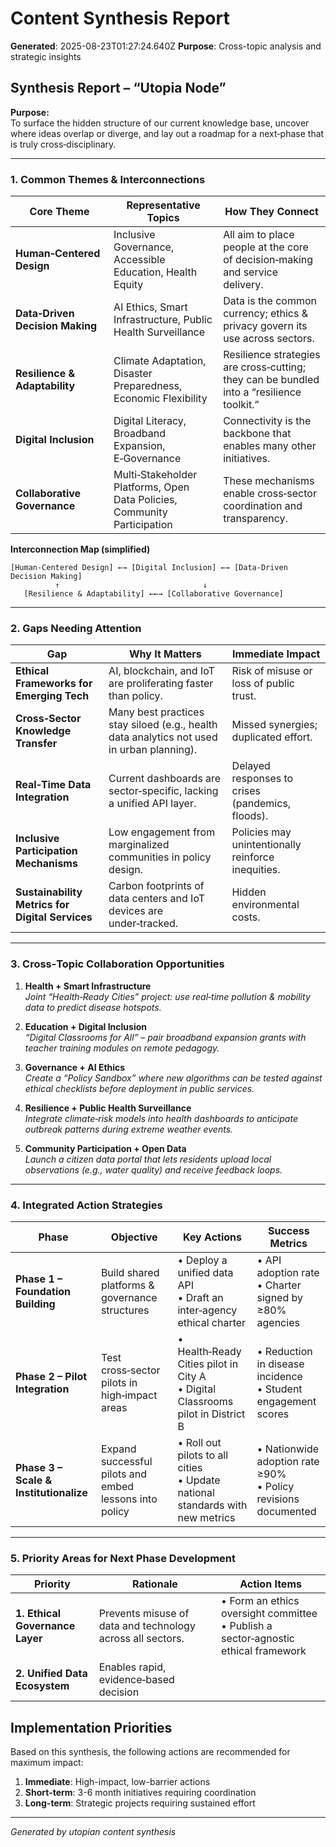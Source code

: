 # Content Synthesis Report

**Generated**: 2025-08-23T01:27:24.640Z
**Purpose**: Cross-topic analysis and strategic insights

## Synthesis Report – “Utopia Node”

**Purpose:**  
To surface the hidden structure of our current knowledge base, uncover where ideas overlap or diverge, and lay out a roadmap for a next‑phase that is truly cross‑disciplinary.

---

### 1. Common Themes & Interconnections

| Core Theme | Representative Topics | How They Connect |
|------------|-----------------------|-----------------|
| **Human‑Centered Design** | Inclusive Governance, Accessible Education, Health Equity | All aim to place people at the core of decision‑making and service delivery. |
| **Data‑Driven Decision Making** | AI Ethics, Smart Infrastructure, Public Health Surveillance | Data is the common currency; ethics & privacy govern its use across sectors. |
| **Resilience & Adaptability** | Climate Adaptation, Disaster Preparedness, Economic Flexibility | Resilience strategies are cross‑cutting; they can be bundled into a “resilience toolkit.” |
| **Digital Inclusion** | Digital Literacy, Broadband Expansion, E‑Governance | Connectivity is the backbone that enables many other initiatives. |
| **Collaborative Governance** | Multi‑Stakeholder Platforms, Open Data Policies, Community Participation | These mechanisms enable cross‑sector coordination and transparency. |

**Interconnection Map (simplified)**  
```
[Human‑Centered Design] ←→ [Digital Inclusion] ←→ [Data‑Driven Decision Making]
          ↑                                ↓
   [Resilience & Adaptability] ←←→ [Collaborative Governance]
```

---

### 2. Gaps Needing Attention

| Gap | Why It Matters | Immediate Impact |
|-----|----------------|------------------|
| **Ethical Frameworks for Emerging Tech** | AI, blockchain, and IoT are proliferating faster than policy. | Risk of misuse or loss of public trust. |
| **Cross‑Sector Knowledge Transfer** | Many best practices stay siloed (e.g., health data analytics not used in urban planning). | Missed synergies; duplicated effort. |
| **Real‑Time Data Integration** | Current dashboards are sector‑specific, lacking a unified API layer. | Delayed responses to crises (pandemics, floods). |
| **Inclusive Participation Mechanisms** | Low engagement from marginalized communities in policy design. | Policies may unintentionally reinforce inequities. |
| **Sustainability Metrics for Digital Services** | Carbon footprints of data centers and IoT devices are under‑tracked. | Hidden environmental costs. |

---

### 3. Cross‑Topic Collaboration Opportunities

1. **Health + Smart Infrastructure**  
   *Joint “Health‑Ready Cities” project: use real‑time pollution & mobility data to predict disease hotspots.*

2. **Education + Digital Inclusion**  
   *“Digital Classrooms for All” – pair broadband expansion grants with teacher training modules on remote pedagogy.*

3. **Governance + AI Ethics**  
   *Create a “Policy Sandbox” where new algorithms can be tested against ethical checklists before deployment in public services.*

4. **Resilience + Public Health Surveillance**  
   *Integrate climate‑risk models into health dashboards to anticipate outbreak patterns during extreme weather events.*

5. **Community Participation + Open Data**  
   *Launch a citizen data portal that lets residents upload local observations (e.g., water quality) and receive feedback loops.*

---

### 4. Integrated Action Strategies

| Phase | Objective | Key Actions | Success Metrics |
|-------|-----------|-------------|-----------------|
| **Phase 1 – Foundation Building** | Build shared platforms & governance structures | • Deploy a unified data API<br>• Draft an inter‑agency ethical charter | • API adoption rate <br>• Charter signed by ≥80% agencies |
| **Phase 2 – Pilot Integration** | Test cross‑sector pilots in high‑impact areas | • Health‑Ready Cities pilot in City A<br>• Digital Classrooms pilot in District B | • Reduction in disease incidence <br>• Student engagement scores |
| **Phase 3 – Scale & Institutionalize** | Expand successful pilots and embed lessons into policy | • Roll out pilots to all cities<br>• Update national standards with new metrics | • Nationwide adoption rate ≥90%<br>• Policy revisions documented |

---

### 5. Priority Areas for Next Phase Development

| Priority | Rationale | Action Items |
|----------|-----------|--------------|
| **1. Ethical Governance Layer** | Prevents misuse of data and technology across all sectors. | • Form an ethics oversight committee<br>• Publish a sector‑agnostic ethical framework |
| **2. Unified Data Ecosystem** | Enables rapid, evidence‑based decision

## Implementation Priorities
Based on this synthesis, the following actions are recommended for maximum impact:

1. **Immediate**: High-impact, low-barrier actions
2. **Short-term**: 3-6 month initiatives requiring coordination
3. **Long-term**: Strategic projects requiring sustained effort

---
*Generated by utopian content synthesis*
